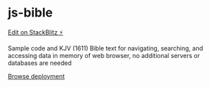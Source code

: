 # js-bible

[Edit on StackBlitz ⚡️](https://stackblitz.com/edit/js-bible)

Sample code and KJV (1611) Bible text for navigating, searching, and accessing data in memory of web browser, no additional servers or
databases are needed

[Browse deployment](https://davervw.github.io/js-bible/)